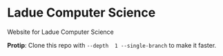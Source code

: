 # Ladue Computer Science
Website for Ladue Computer Science

**Protip**: Clone this repo with `--depth  1 --single-branch` to make it faster.
